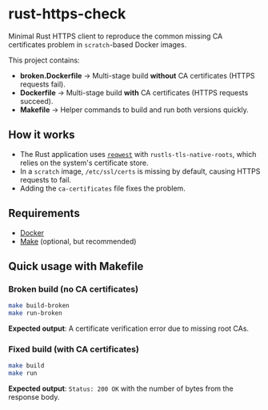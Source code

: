 # rust-https-check

Minimal Rust HTTPS client to reproduce the common missing CA certificates problem in `scratch`-based Docker images.

This project contains:

- **broken.Dockerfile** → Multi-stage build **without** CA certificates (HTTPS requests fail).
- **Dockerfile** → Multi-stage build **with** CA certificates (HTTPS requests succeed).
- **Makefile** → Helper commands to build and run both versions quickly.

## How it works

- The Rust application uses [`reqwest`](https://docs.rs/reqwest) with `rustls-tls-native-roots`, which relies on the system's certificate store.
- In a `scratch` image, `/etc/ssl/certs` is missing by default, causing HTTPS requests to fail.
- Adding the `ca-certificates` file fixes the problem.

## Requirements

- [Docker](https://docs.docker.com/get-docker/)  
- [Make](https://www.gnu.org/software/make/) (optional, but recommended)

## Quick usage with Makefile

### Broken build (no CA certificates)
```bash
make build-broken
make run-broken
```

**Expected output**: A certificate verification error due to missing root CAs.

### Fixed build (with CA certificates)
```bash
make build
make run
```

**Expected output**: `Status: 200 OK` with the number of bytes from the response body.